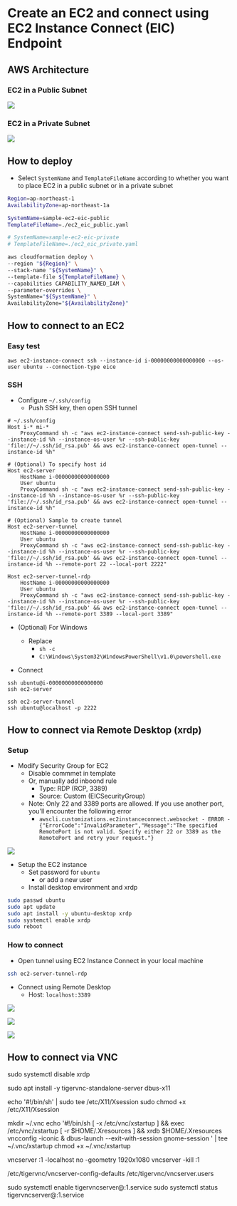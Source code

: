 # Create an EC2 and connect using EC2 Instance Connect (EIC) Endpoint

## AWS Architecture

### EC2 in a Public Subnet

![](./ec2_eic_public.drawio.png)

### EC2 in a Private Subnet

![](./ec2_eic_private.drawio.png)

## How to deploy

- Select `SystemName` and `TemplateFileName` according to whether you want to place EC2 in a public subnet or in a private subnet

```sh
Region=ap-northeast-1
AvailabilityZone=ap-northeast-1a

SystemName=sample-ec2-eic-public
TemplateFileName=./ec2_eic_public.yaml

# SystemName=sample-ec2-eic-private
# TemplateFileName=./ec2_eic_private.yaml

aws cloudformation deploy \
--region "${Region}" \
--stack-name "${SystemName}" \
--template-file ${TemplateFileName} \
--capabilities CAPABILITY_NAMED_IAM \
--parameter-overrides \
SystemName="${SystemName}" \
AvailabilityZone="${AvailabilityZone}"
```

## How to connect to an EC2

### Easy test

```
aws ec2-instance-connect ssh --instance-id i-00000000000000000 --os-user ubuntu --connection-type eice
```

### SSH

- Configure `~/.ssh/config`
  - Push SSH key, then open SSH tunnel

```
# ~/.ssh/config
Host i-* mi-*
    ProxyCommand sh -c "aws ec2-instance-connect send-ssh-public-key --instance-id %h --instance-os-user %r --ssh-public-key 'file://~/.ssh/id_rsa.pub' && aws ec2-instance-connect open-tunnel --instance-id %h"

# (Optional) To specify host id
Host ec2-server
    HostName i-00000000000000000
    User ubuntu
    ProxyCommand sh -c "aws ec2-instance-connect send-ssh-public-key --instance-id %h --instance-os-user %r --ssh-public-key 'file://~/.ssh/id_rsa.pub' && aws ec2-instance-connect open-tunnel --instance-id %h"

# (Optional) Sample to create tunnel
Host ec2-server-tunnel
    HostName i-00000000000000000
    User ubuntu
    ProxyCommand sh -c "aws ec2-instance-connect send-ssh-public-key --instance-id %h --instance-os-user %r --ssh-public-key 'file://~/.ssh/id_rsa.pub' && aws ec2-instance-connect open-tunnel --instance-id %h --remote-port 22 --local-port 2222"

Host ec2-server-tunnel-rdp
    HostName i-00000000000000000
    User ubuntu
    ProxyCommand sh -c "aws ec2-instance-connect send-ssh-public-key --instance-id %h --instance-os-user %r --ssh-public-key 'file://~/.ssh/id_rsa.pub' && aws ec2-instance-connect open-tunnel --instance-id %h --remote-port 3389 --local-port 3389"

```

- (Optional) For Windows
  - Replace 
    - `sh -c`
    - `C:\Windows\System32\WindowsPowerShell\v1.0\powershell.exe`

- Connect

```
ssh ubuntu@i-00000000000000000
ssh ec2-server
```

```
ssh ec2-server-tunnel
ssh ubuntu@localhost -p 2222
```

## How to connect via Remote Desktop (xrdp)

### Setup

- Modify Security Group for EC2
  - Disable commmet in template
  - Or, manually add inboond rule
    - Type: RDP (RCP, 3389)
    - Source: Custom (EICSecurityGroup)
  - Note: Only 22 and 3389 ports are allowed. If you use another port, you'll encounter the following error
    - `awscli.customizations.ec2instanceconnect.websocket - ERROR - {"ErrorCode":"InvalidParameter","Message":"The specified RemotePort is not valid. Specify either 22 or 3389 as the RemotePort and retry your request."}`

![](./xrdp_sg.png)

- Setup the EC2 instance
  - Set password for `ubuntu`
    - or add a new user
  - Install desktop environment and xrdp

```sh
sudo passwd ubuntu
sudo apt update
sudo apt install -y ubuntu-desktop xrdp
sudo systemctl enable xrdp
sudo reboot
```

### How to connect

- Open tunnel using EC2 Instance Connect in your local machine

```sh
ssh ec2-server-tunnel-rdp
```

- Connect using Remote Desktop
  - Host: `localhost:3389`

![](./xrdp_host_1.png)

![](./xrdp_host_2.png)

![](./xrdp_host_3.png)

## How to connect via VNC

sudo systemctl disable xrdp

sudo apt install -y tigervnc-standalone-server dbus-x11


echo '#!/bin/sh' | sudo tee /etc/X11/Xsession
sudo chmod +x /etc/X11/Xsession

mkdir ~/.vnc
echo '#!/bin/sh
[ -x /etc/vnc/xstartup ] && exec /etc/vnc/xstartup
[ -r $HOME/.Xresources ] && xrdb $HOME/.Xresources
vncconfig -iconic &
dbus-launch --exit-with-session gnome-session
' | tee ~/.vnc/xstartup
chmod +x ~/.vnc/xstartup

vncserver :1 -localhost no -geometry 1920x1080
vncserver -kill :1

/etc/tigervnc/vncserver-config-defaults
/etc/tigervnc/vncserver.users

sudo systemctl enable tigervncserver@:1.service
sudo systemctl status tigervncserver@:1.service
